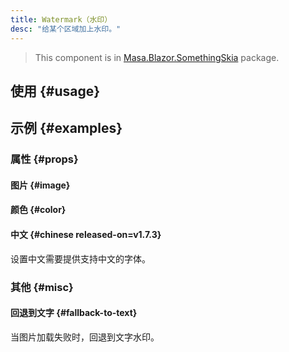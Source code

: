```yaml
---
title: Watermark（水印）
desc: "给某个区域加上水印。"
---
```


> This component is in [Masa.Blazor.SomethingSkia](https://www.nuget.org/packages/Masa.Blazor.SomethingSkia) package.

## 使用 {#usage}

[//]: # (<watermark-usage></watermark-usage>)

## 示例 {#examples}

### 属性 {#props}

#### 图片 {#image}

<masa-example file="Examples.components.watermark.Image" disable-reason="目前 dotnet9 wasm 使用 skiasharp
存在问题：https://github.com/mono/SkiaSharp/issues/3224"></masa-example>

#### 颜色 {#color}

<masa-example file="Examples.components.watermark.Color" disable-reason="目前 dotnet9 wasm 使用 skiasharp
存在问题：https://github.com/mono/SkiaSharp/issues/3224"></masa-example>

#### 中文 {#chinese released-on=v1.7.3}

设置中文需要提供支持中文的字体。

<masa-example file="Examples.components.watermark.Chinese" disable-reason="目前 dotnet9 wasm 使用 skiasharp
存在问题：https://github.com/mono/SkiaSharp/issues/3224"></masa-example>

### 其他 {#misc}

#### 回退到文字 {#fallback-to-text}

当图片加载失败时，回退到文字水印。

<masa-example file="Examples.components.watermark.ImageErrorFallbackToText" disable-reason="目前 dotnet9 wasm 使用
skiasharp 存在问题：https://github.com/mono/SkiaSharp/issues/3224"></masa-example>
